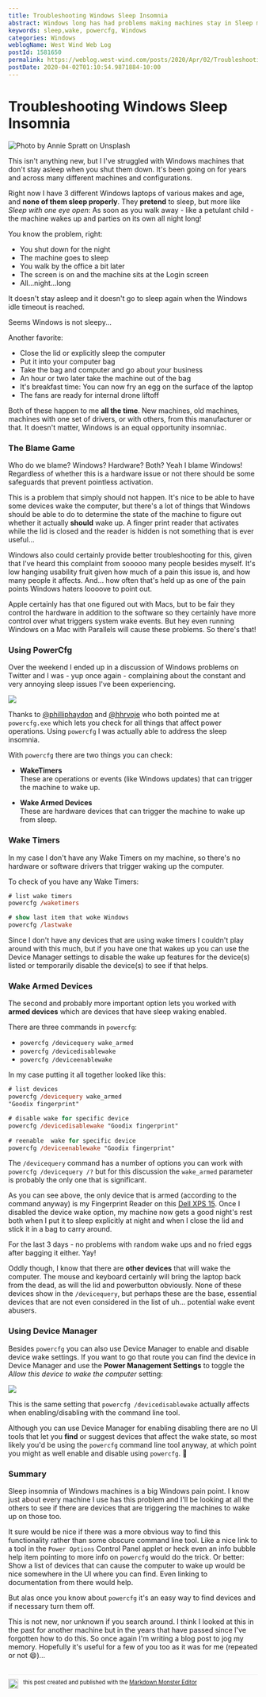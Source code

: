 ```yaml
---
title: Troubleshooting Windows Sleep Insomnia
abstract: Windows long has had problems making machines stay in Sleep mode. In this post I describe some of the problems and likely solution by using `powercfg.exe` to hunt down and disable devices that can wake the computer from sleep.
keywords: sleep,wake, powercfg, Windows
categories: Windows
weblogName: West Wind Web Log
postId: 1581650
permalink: https://weblog.west-wind.com/posts/2020/Apr/02/Troubleshooting-Windows-Sleep-Insomnia
postDate: 2020-04-02T01:10:54.9871884-10:00
---
```

# Troubleshooting Windows Sleep Insomnia

<img src="banner.jpg" title="Photo by Annie Spratt on Unsplash" />

This isn't anything new, but I I've struggled with Windows machines that don't stay asleep when you shut them down.  It's been going on for years and across many different machines and configurations.

Right now I have 3 different Windows laptops of various makes and age, and **none of them sleep properly**. They **pretend** to sleep, but more like *Sleep with one eye open*: As soon as you walk away - like a petulant child - the machine wakes up and parties on its own all night long!

You know the problem, right:

* You shut down for the night
* The machine goes to sleep
* You walk by the office a bit later
* The screen is on and the machine sits at the Login screen
* All...night...long

It doesn't stay asleep and it doesn't go to sleep again when the Windows idle timeout is reached.

Seems Windows is not sleepy...

Another favorite: 

* Close the lid or explicitly sleep the computer
* Put it into your computer bag
* Take the bag and computer and go about your business 
* An hour or two later take the machine out of the bag 
* It's breakfast time: You can now fry an egg on the surface of the laptop
* The fans are ready for internal drone liftoff

Both of these happen to me **all the time**.  New machines, old machines, machines with one set of drivers, or with others, from this manufacturer or that. It doesn't matter, Windows is an equal opportunity insomniac.

### The Blame Game
Who do we blame? Windows? Hardware? Both? Yeah I blame Windows! Regardless of whether this is a hardware issue or not there should be some safeguards that prevent pointless activation.

This is a problem that simply should not happen. It's nice to be able to have some devices wake the computer, but there's a lot of things that Windows should be able to do to determine the state of the machine to figure out whether it actually **should** wake up. A finger print reader that activates while the lid is closed and the reader is hidden is not something that is ever useful...

Windows also could certainly provide better troubleshooting for this, given that I've heard this complaint from sooooo many people besides myself. It's low hanging usability fruit given how much of a pain this issue is, and how many people it affects. And... how often that's held up as one of the pain points Windows haters loooove to point out.

Apple certainly has that one figured out with Macs, but to be fair they control the hardware in addition to the software so they certainly have more control over what triggers system wake events. But hey even running Windows on a Mac with Parallels will cause these problems. So there's that!

### Using PowerCfg
Over the weekend I ended up in a discussion of Windows problems on Twitter and I was - yup once again -  complaining about the constant and very annoying sleep issues I've been experiencing.

![](TwitterThread.png)

Thanks to [@philliphaydon](https://twitter.com/philliphaydon) and [@hhrvoje](https://twitter.com/hhrvoje) who both pointed me at `powercfg.exe` which lets you check for all things that affect power operations. Using `powercfg` I was actually able to address the sleep insomnia.

With `powercfg` there are two things you can check:

* **WakeTimers**  
These are operations or events (like Windows updates) that can trigger the machine to wake up.

* **Wake Armed Devices**  
These are hardware devices that can trigger the machine to wake up from sleep.

### Wake Timers
In my case I don't have any Wake Timers on my machine, so there's no hardware or software drivers that trigger waking up the computer. 

To check of you have any Wake Timers:

```ps
# list wake timers
powercfg /waketimers

# show last item that woke Windows
powercfg /lastwake
```

Since I don't have any devices that are using wake timers I couldn't play around with this much, but if you have one that wakes up you can use the Device Manager settings to disable the wake up features for the device(s) listed or temporarily disable the device(s) to see if that helps.

### Wake Armed Devices
The second and probably more important option lets you worked with **armed devices** which are devices that have sleep waking enabled.

There are three commands in `powercfg`:

* `powercfg /devicequery wake_armed`
* `powercfg /devicedisablewake`
* `powercfg /deviceenablewake`

In my case putting it all together looked like this:

```ps
# list devices
powercfg /devicequery wake_armed
"Goodix fingerprint"

# disable wake for specific device
powercfg /devicedisablewake "Goodix fingerprint"
  
# reenable  wake for specific device
powercfg /deviceenablewake "Goodix fingerprint"
```             

The `/devicequery` command has a number of options you can work with `powercfg /devicequery /?` but for this discussion the `wake_armed` parameter is probably the only one that is significant.

As you can see above, the only device that is armed (according to the command anyway) is my Fingerprint Reader on this [Dell XPS 15](https://amzn.to/3cnewMC). Once I disabled the device wake option, my machine now gets a good night's rest both when I put it to sleep explicitly at night and when I close the lid and stick it in a bag to carry around.

For the last 3 days - no problems with random wake ups and no fried eggs after bagging it either. Yay!

Oddly though, I know that there are **other devices** that will wake the computer. The mouse and keyboard certainly will bring the laptop back from the dead, as will the lid and powerbutton obviously. None of these devices show in the `/devicequery`, but perhaps these are the base, essential devices that are not even considered in the list of uh... potential wake event abusers.

### Using Device Manager
Besides `powercfg` you can also use Device Manager to enable and disable device wake settings. If you want to go that route you can find the device in Device Manager and use the **Power Management Settings** to toggle the *Allow this device to wake the computer* setting:

![](DeviceManager.png)

This is the same setting that `powercfg /devicedisablewake` actually affects when enabling/disabling with the command line tool.

Although you can use Device Manager for enabling disabling there are no UI tools that let you **find** or suggest devices that affect the wake state, so most likely you'd be using the `powercfg` command line tool  anyway, at which point you might as well enable and disable using `powercfg`. :shrug:

### Summary
Sleep insomnia of Windows machines is a big Windows pain point. I know just about every machine I use has this problem and I'll be looking at all the others to see if there are devices that are triggering the machines to wake up on those too.

It sure would be nice if there was a more obvious way to find this functionality rather than some obscure command line tool. Like a nice link to a tool in the `Power Options` Control Panel applet or heck even an info bubble help item pointing to more info on `powercfg` would do the trick. Or better: Show a list of devices that can cause the computer to wake up would be nice somewhere in the UI where you can find. Even linking to documentation from there would help.

But alas once you know about `powercfg` it's an easy way to find devices and if necessary turn them off.

This is not new, nor unknown if you search around. I think I looked at this in the past for another machine but in the years that have passed since I've forgotten how to do this. So once again I'm writing a blog post to jog my memory. Hopefully it's useful for a few of you too as it was for me (repeated or not :smile:)...

<div style="margin-top: 30px;font-size: 0.8em;
            border-top: 1px solid #eee;padding-top: 8px;">
    <img src="https://markdownmonster.west-wind.com/favicon.png"
         style="height: 20px;float: left; margin-right: 10px;"/>
    this post created and published with the 
    <a href="https://markdownmonster.west-wind.com" 
       target="top">Markdown Monster Editor</a> 
</div>